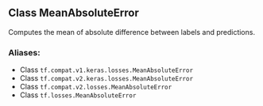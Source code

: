 ## Class MeanAbsoluteError
Computes the mean of absolute difference between labels and predictions.
### Aliases:
- Class `tf.compat.v1.keras.losses.MeanAbsoluteError`
- Class `tf.compat.v2.keras.losses.MeanAbsoluteError`
- Class `tf.compat.v2.losses.MeanAbsoluteError`
- Class `tf.losses.MeanAbsoluteError`
